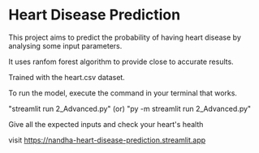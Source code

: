 # Heart Disease Prediction
This project aims to predict the probability of having heart disease by analysing some input parameters.

It uses ranfom forest algorithm to provide close to accurate results.

Trained with the heart.csv dataset.

To run the model, execute the command in your terminal that works.

"streamlit run 2_Advanced.py" (or)
"py -m streamlit run 2_Advanced.py"

Give all the expected inputs and check your heart's health

visit https://nandha-heart-disease-prediction.streamlit.app

